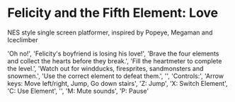 Felicity and the Fifth Element: Love
======================================


NES style single screen platformer, inspired by Popeye, Megaman and Iceclimber

'Oh no!',
                     'Felicity\'s boyfriend is losing his love!',
                     'Brave the four elements and collect the hearts before they break.',
                     'Fill the heartmeter to complete the level.',
                     'Watch out for windducks, firesprites, sandmonsters and snowmen.',
                     'Use the correct element to defeat them.',
                     '',
                     'Controls:',
                     'Arrow keys: Move left/right, Jump, Go down stairs',
                     'Z: Jump',
                     'X: Switch Element',
                     'C: Use Element',
                     '',
                     'M: Mute sounds',
                     'P: Pause'